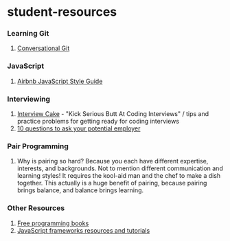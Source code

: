# student-resources

### Learning Git

1. [Conversational Git](http://blog.anvard.org/conversational-git/)

### JavaScript

1. [Airbnb JavaScript Style Guide](https://github.com/airbnb/javascript)

### Interviewing

1. [Interview Cake](http://www.interviewcake.com/) - "Kick Serious Butt 
At Coding Interviews" / tips and practice problems for getting ready for coding interviews
2. [10 questions to ask your potential employer](http://www.stefankendall.com/2013/11/10-questions-to-ask-your-potential.html) 

### Pair Programming

1. Why is pairing so hard? Because you each have different expertise, interests, and backgrounds. Not to mention different communication and learning styles! It requires the kool-aid man and the chef to make a dish together. This actually is a huge benefit of pairing, because pairing brings balance, and balance brings learning.

### Other Resources

1. [Free programming books](http://stackoverflow.com/questions/194812/list-of-freely-available-programming-books/392926#392926)
2. [JavaScript frameworks resources and tutorials](http://resrc.io/list/18/javascript-frameworks/)

